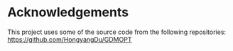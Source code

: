 # Acknowledgements
This project uses some of the source code from the following repositories:
https://github.com/HongyangDu/GDMOPT

